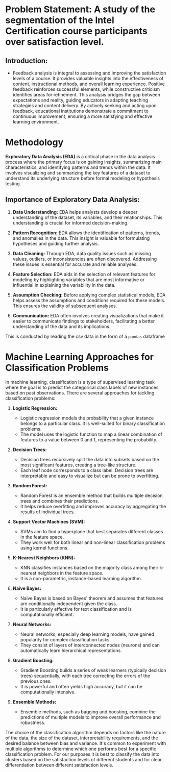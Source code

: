 # Problem Statement: A study of the segmentation of the Intel Certification course participants over satisfaction level.

## Introduction:
- Feedback analysis is integral to assessing and improving the satisfaction levels of a course. It provides valuable insights into the effectiveness of content, instructional methods, and overall learning experience. Positive feedback reinforces successful elements, while constructive criticism identifies areas for refinement. This analysis bridges the gap between expectations and reality, guiding educators in adapting teaching strategies and content delivery. By actively seeking and acting upon feedback, educational institutions demonstrate a commitment to continuous improvement, ensuring a more satisfying and effective learning environment.

# Methodology

**Exploratory Data Analysis (EDA)** is a critical phase in the data analysis process where the primary focus is on gaining insights, summarizing main characteristics, and identifying patterns and trends within the data. It involves visualizing and summarizing the key features of a dataset to understand its underlying structure before formal modeling or hypothesis testing.

## Importance of Exploratory Data Analysis:

1. **Data Understanding:** EDA helps analysts develop a deeper understanding of the dataset, its variables, and their relationships. This understanding is crucial for informed decision-making.

2. **Pattern Recognition:** EDA allows the identification of patterns, trends, and anomalies in the data. This insight is valuable for formulating hypotheses and guiding further analysis.

3. **Data Cleaning:** Through EDA, data quality issues such as missing values, outliers, or inconsistencies are often discovered. Addressing these issues is essential for accurate and reliable analyses.

4. **Feature Selection:** EDA aids in the selection of relevant features for modeling by highlighting variables that are most informative or influential in explaining the variability in the data.

5. **Assumption Checking:** Before applying complex statistical models, EDA helps assess the assumptions and conditions required for these models. This ensures the validity of subsequent analyses.

6. **Communication:** EDA often involves creating visualizations that make it easier to communicate findings to stakeholders, facilitating a better understanding of the data and its implications.

This is conducted by reading the csv data in the form of a `pandas` dataframe 

# Machine Learning Approaches for Classification Problems

In machine learning, classification is a type of supervised learning task where the goal is to predict the categorical class labels of new instances based on past observations. There are several approaches for tackling classification problems:

1. **Logistic Regression:**
   - Logistic regression models the probability that a given instance belongs to a particular class. It is well-suited for binary classification problems.
   - The model uses the logistic function to map a linear combination of features to a value between 0 and 1, representing the probability.

2. **Decision Trees:**
   - Decision trees recursively split the data into subsets based on the most significant features, creating a tree-like structure.
   - Each leaf node corresponds to a class label. Decision trees are interpretable and easy to visualize but can be prone to overfitting.

3. **Random Forest:**
   - Random Forest is an ensemble method that builds multiple decision trees and combines their predictions.
   - It helps reduce overfitting and improves accuracy by aggregating the results of individual trees.

4. **Support Vector Machines (SVM):**
   - SVMs aim to find a hyperplane that best separates different classes in the feature space.
   - They work well for both linear and non-linear classification problems using kernel functions.

5. **K-Nearest Neighbors (KNN):**
   - KNN classifies instances based on the majority class among their k-nearest neighbors in the feature space.
   - It is a non-parametric, instance-based learning algorithm.

6. **Naive Bayes:**
   - Naive Bayes is based on Bayes' theorem and assumes that features are conditionally independent given the class.
   - It is particularly effective for text classification and is computationally efficient.

7. **Neural Networks:**
   - Neural networks, especially deep learning models, have gained popularity for complex classification tasks.
   - They consist of layers of interconnected nodes (neurons) and can automatically learn hierarchical representations.

8. **Gradient Boosting:**
   - Gradient Boosting builds a series of weak learners (typically decision trees) sequentially, with each tree correcting the errors of the previous ones.
   - It is powerful and often yields high accuracy, but it can be computationally intensive.

9. **Ensemble Methods:**
   - Ensemble methods, such as bagging and boosting, combine the predictions of multiple models to improve overall performance and robustness.
   
The choice of the classification algorithm depends on factors like the nature of the data, the size of the dataset, interpretability requirements, and the desired balance between bias and variance. It's common to experiment with multiple algorithms to determine which one performs best for a specific classification problem. For our purposes it is best to classify the data into clusters based on the satisfaction levels of different students and for clear differentiation between different satisfaction levels.



